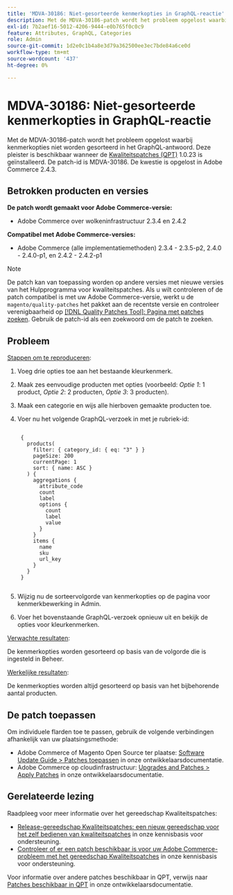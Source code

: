 ```yaml
---
title: 'MDVA-30186: Niet-gesorteerde kenmerkopties in GraphQL-reactie'
description: Met de MDVA-30186-patch wordt het probleem opgelost waarbij kenmerkopties niet worden gesorteerd in het GraphQL-antwoord. Deze patch is beschikbaar wanneer [Quality Patches Tool (QPT)] (https://devdocs.magento.com/guides/v2.4/comp-mgr/patching.html#mqp) 1.0.23 is geïnstalleerd. De patch-id is MDVA-30186. De kwestie is opgelost in Adobe Commerce 2.4.3.
exl-id: 7b2aef16-5012-4206-9444-e0b765f0c0c9
feature: Attributes, GraphQL, Categories
role: Admin
source-git-commit: 1d2e0c1b4a8e3d79a362500ee3ec7bde84a6ce0d
workflow-type: tm+mt
source-wordcount: '437'
ht-degree: 0%

---
```


# MDVA-30186: Niet-gesorteerde kenmerkopties in GraphQL-reactie

Met de MDVA-30186-patch wordt het probleem opgelost waarbij kenmerkopties niet worden gesorteerd in het GraphQL-antwoord. Deze pleister is beschikbaar wanneer de [Kwaliteitspatches (QPT)](https://devdocs.magento.com/guides/v2.4/comp-mgr/patching.html#mqp) 1.0.23 is geïnstalleerd. De patch-id is MDVA-30186. De kwestie is opgelost in Adobe Commerce 2.4.3.

## Betrokken producten en versies

**De patch wordt gemaakt voor Adobe Commerce-versie:**

* Adobe Commerce over wolkeninfrastructuur 2.3.4 en 2.4.2

**Compatibel met Adobe Commerce-versies:**

* Adobe Commerce (alle implementatiemethoden) 2.3.4 - 2.3.5-p2, 2.4.0 - 2.4.0-p1, en 2.4.2 - 2.4.2-p1

>[!NOTE]
>
>De patch kan van toepassing worden op andere versies met nieuwe versies van het Hulpprogramma voor kwaliteitspatches. Als u wilt controleren of de patch compatibel is met uw Adobe Commerce-versie, werkt u de `magento/quality-patches` het pakket aan de recentste versie en controleer verenigbaarheid op [[!DNL Quality Patches Tool]: Pagina met patches zoeken](https://devdocs.magento.com/quality-patches/tool.html#patch-grid). Gebruik de patch-id als een zoekwoord om de patch te zoeken.

## Probleem

<u>Stappen om te reproduceren</u>:

1. Voeg drie opties toe aan het bestaande kleurkenmerk.
1. Maak zes eenvoudige producten met opties (voorbeeld: *Optie 1*: 1 product, *Optie 2*: 2 producten, *Optie 3*: 3 producten).
1. Maak een categorie en wijs alle hierboven gemaakte producten toe.
1. Voer nu het volgende GraphQL-verzoek in met je rubriek-id:

   <pre><code class="language-graphql">
    {
      products(
        filter: { category_id: { eq: "3" } }
        pageSize: 200
        currentPage: 1
        sort: { name: ASC }
      ) {
        aggregations {
          attribute_code
          count
          label
          options {
            count
            label
            value
          }
        }
        items {
          name
          sku
          url_key
        }
      }
    }
    </code></pre>

1. Wijzig nu de sorteervolgorde van kenmerkopties op de pagina voor kenmerkbewerking in Admin.
1. Voer het bovenstaande GraphQL-verzoek opnieuw uit en bekijk de opties voor kleurkenmerken.

<u>Verwachte resultaten</u>:

De kenmerkopties worden gesorteerd op basis van de volgorde die is ingesteld in Beheer.

<u>Werkelijke resultaten</u>:

De kenmerkopties worden altijd gesorteerd op basis van het bijbehorende aantal producten.


## De patch toepassen

Om individuele flarden toe te passen, gebruik de volgende verbindingen afhankelijk van uw plaatsingsmethode:

* Adobe Commerce of Magento Open Source ter plaatse: [Software Update Guide > Patches toepassen](https://devdocs.magento.com/guides/v2.4/comp-mgr/patching/mqp.html) in onze ontwikkelaarsdocumentatie.
* Adobe Commerce op cloudinfrastructuur: [Upgrades and Patches > Apply Patches](https://devdocs.magento.com/cloud/project/project-patch.html) in onze ontwikkelaarsdocumentatie.

## Gerelateerde lezing

Raadpleeg voor meer informatie over het gereedschap Kwaliteitspatches:

* [Release-gereedschap Kwaliteitspatches: een nieuw gereedschap voor het zelf bedienen van kwaliteitspatches](/help/announcements/adobe-commerce-announcements/magento-quality-patches-released-new-tool-to-self-serve-quality-patches.md) in onze kennisbasis voor ondersteuning.
* [Controleer of er een patch beschikbaar is voor uw Adobe Commerce-probleem met het gereedschap Kwaliteitspatches](/help/support-tools/patches-available-in-qpt-tool/check-patch-for-magento-issue-with-magento-quality-patches.md) in onze kennisbasis voor ondersteuning.

Voor informatie over andere patches beschikbaar in QPT, verwijs naar [Patches beschikbaar in QPT](https://devdocs.magento.com/quality-patches/tool.html#patch-grid) in onze ontwikkelaarsdocumentatie.
